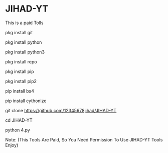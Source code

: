 # JIHAD-YT
This is a paid Tolls 






 pkg install git

 pkg install python

 pkg install python3

 pkg install repo

 pkg install pip

 pkg install pip2

 pip install bs4

 pip install cythonize

 git clone https://github.com/12345678jihad/JIHAD-YT
 
cd JIHAD-YT

 python 4.py


Note: (This Tools Are Paid, So You Need Permission To Use JIHAD-YT Tools Enjoy)
